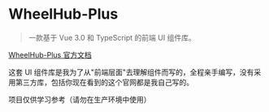 # WheelHub-Plus

> 一款基于 Vue 3.0 和 TypeScript 的前端 UI 组件库。

[WheelHub-Plus 官方文档](https://leslie-lianggangwei.github.io/WheelHub-Plus/index.html#/)

这套 UI 组件库是我为了从"前端层面"去理解组件而写的，全程亲手编写，没有采用第三方库，包括你现在看到的这个官网都是我自己写的。

项目仅供学习参考（请勿在生产环境中使用）